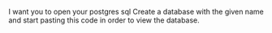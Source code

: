 I want you to open your postgres sql Create a database with the given name and start pasting this code in order to view the database.
